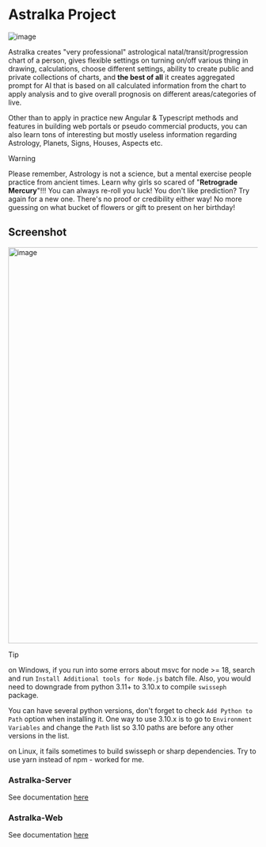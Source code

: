 # Astralka Project #

![image](https://github.com/coopernyc/astralka/assets/11201225/5d85f578-1ab8-43ff-9190-34758d3192d3)

Astralka creates "very professional" astrological natal/transit/progression chart of a person, gives flexible settings on turning on/off various thing in drawing, calculations, choose different settings, ability to create public and private collections of charts, and **the best of all** it creates aggregated prompt for AI that is based on all calculated information from the chart to apply analysis and to give overall prognosis on different areas/categories of live.

Other than to apply in practice new Angular & Typescript methods and features in building web portals or pseudo commercial products, you can also learn tons of interesting but mostly useless information regarding Astrology, Planets, Signs, Houses, Aspects etc. 

> [!WARNING] 
> Please remember, Astrology is not a science, but a mental exercise people practice from ancient times.
> Learn why girls so scared of "**Retrograde Mercury**"!!!
> You can always re-roll you luck! You don't like prediction? Try again for a new one. There's no proof or credibility either way!
> No more guessing on what bucket of flowers or gift to present on her birthday!

## Screenshot
<img width="800" alt="image" src="https://github.com/coopernyc/astralka/assets/11201225/aebd0900-8367-4387-8bbf-5b304b3c6d9f">

> [!TIP]
> on Windows, if you run into some errors about msvc for node >= 18, search and run `Install Additional tools for Node.js` batch file. 
> Also, you would need to downgrade from python 3.11+ to 3.10.x to compile `swisseph` package.
> 
> You can have several python versions, don't forget to check `Add Python to Path` option  when installing it.
> One way to use 3.10.x is to go to `Environment Variables` and change the `Path` list so 3.10 paths are before any other versions in the list.
> 
> on Linux, it fails sometimes to build swisseph or sharp dependencies. Try to use yarn instead of npm - worked for me.

### Astralka-Server
See documentation [here](astralka-server/README.md)

### Astralka-Web
See documentation [here](astralka-web/README.md)
